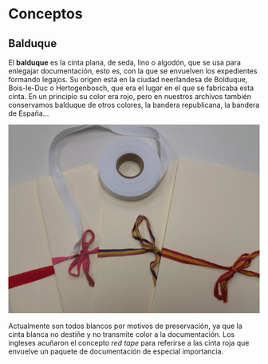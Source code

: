 # Conceptos

## Balduque

El **balduque** es la cinta plana, de seda, lino o algodón, que se usa para enlegajar documentación, esto es, con la que se envuelven los expedientes formando legajos. Su origen está en la ciudad neerlandesa de Bolduque, Bois-le-Duc o Hertogenbosch, que era el lugar en el que se fabricaba esta cinta. En un principio su color era rojo, pero en nuestros archivos también conservamos balduque de otros colores, la bandera republicana, la bandera de España...

![](img/balduque-tipos.jpg)

Actualmente son todos blancos por motivos de preservación, ya que la cinta blanca no destiñe y no transmite color a la documentación. Los ingleses acuñaron el concepto *red tape* para referirse a las cinta roja que envuelve un paquete de documentación de especial importancia.